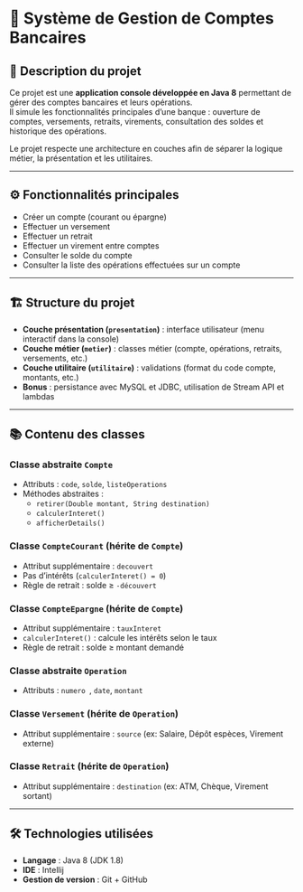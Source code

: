 # 🏦 Système de Gestion de Comptes Bancaires

## 📌 Description du projet

Ce projet est une **application console développée en Java 8** permettant de gérer des comptes bancaires et leurs opérations.  
Il simule les fonctionnalités principales d’une banque : ouverture de comptes, versements, retraits, virements, consultation des soldes et historique des opérations.

Le projet respecte une architecture en couches afin de séparer la logique métier, la présentation et les utilitaires.

---

## ⚙️ Fonctionnalités principales

- Créer un compte (courant ou épargne)
- Effectuer un versement
- Effectuer un retrait
- Effectuer un virement entre comptes
- Consulter le solde du compte
- Consulter la liste des opérations effectuées sur un compte

---

## 🏗️ Structure du projet

- **Couche présentation (`presentation`)** : interface utilisateur (menu interactif dans la console)
- **Couche métier (`metier`)** : classes métier (compte, opérations, retraits, versements, etc.)
- **Couche utilitaire (`utilitaire`)** : validations (format du code compte, montants, etc.)
- **Bonus** : persistance avec MySQL et JDBC, utilisation de Stream API et lambdas

---

## 📚 Contenu des classes

### Classe abstraite `Compte`
- Attributs : `code`, `solde`, `listeOperations`
- Méthodes abstraites :
  - `retirer(Double montant, String destination)`
  - `calculerInteret()`
  - `afficherDetails()`

### Classe `CompteCourant` (hérite de `Compte`)
- Attribut supplémentaire : `decouvert`
- Pas d’intérêts (`calculerInteret() = 0`)
- Règle de retrait : solde ≥ `-découvert`

### Classe `CompteEpargne` (hérite de `Compte`)
- Attribut supplémentaire : `tauxInteret`
- `calculerInteret()` : calcule les intérêts selon le taux
- Règle de retrait : solde ≥ montant demandé

### Classe abstraite `Operation`
- Attributs : `numero `, `date`, `montant`

### Classe `Versement` (hérite de `Operation`)
- Attribut supplémentaire : `source` (ex: Salaire, Dépôt espèces, Virement externe)

### Classe `Retrait` (hérite de `Operation`)
- Attribut supplémentaire : `destination` (ex: ATM, Chèque, Virement sortant)

---

## 🛠️ Technologies utilisées

- **Langage** : Java 8 (JDK 1.8)
- **IDE** : Intellij
- **Gestion de version** : Git + GitHub
